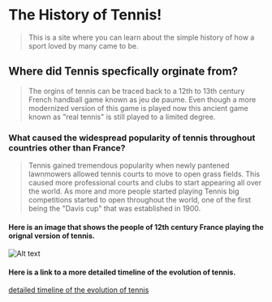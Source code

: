 # The History of Tennis!
> This is a site where you can learn about the simple history of how a sport loved by many came to be.
## Where did Tennis specfically orginate from?
> The orgins of tennis can be traced back to a 12th to 13th century French handball game known as jeu de paume. Even though a more modernized version of this game is played now this ancient game known as "real tennis" is still played to a limited degree. 
### What caused the widespread popularity of tennis throughout countries other than France?
> Tennis gained tremendous popularity when newly pantened lawnmowers allowed tennis courts to move to open grass fields. This caused more professional courts and clubs to start appearing all over the world. As more and more people started playing Tennis big competitions started to open throughout the world, one of the first being the "Davis cup" that was established in 1900.
#### Here is an image that shows the people of 12th century France playing the orignal version of tennis.
![Alt text](https://www.pariszigzag.fr/wp-content/uploads/2022/02/jeu-de-paume-sport-terrain-courte-longue-gravure-raquette-tennis-vogue-eteuf-luxembourg-jardin-serment-histoire-paris-zigzag-romane-fraysse.jpg "Orginal Game of Tennis")
#### Here is a link to a more detailed timeline of the evolution of tennis. 
[detailed timeline of the evolution of tennis](https://www.tennistheme.com/tennishistory.html)

